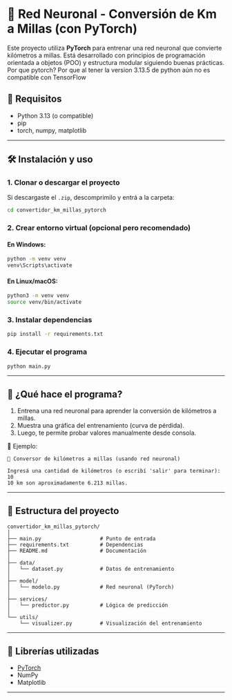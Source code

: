 # 🧠 Red Neuronal - Conversión de Km a Millas (con PyTorch)

Este proyecto utiliza **PyTorch** para entrenar una red neuronal que convierte kilómetros a millas. Está desarrollado con principios de programación orientada a objetos (POO) y estructura modular siguiendo buenas prácticas.
Por que pytorch? Por que al tener la version 3.13.5 de python aún no es compatible con TensorFlow

## 🚀 Requisitos

- Python 3.13 (o compatible)
- pip
- torch, numpy, matplotlib

---

## 🛠 Instalación y uso

### 1. Clonar o descargar el proyecto

Si descargaste el `.zip`, descomprimilo y entrá a la carpeta:

```bash
cd convertidor_km_millas_pytorch
```

### 2. Crear entorno virtual (opcional pero recomendado)

#### En Windows:

```bash
python -m venv venv
venv\Scripts\activate
```

#### En Linux/macOS:

```bash
python3 -m venv venv
source venv/bin/activate
```

### 3. Instalar dependencias

```bash
pip install -r requirements.txt
```

### 4. Ejecutar el programa

```bash
python main.py
```

---

## 🧪 ¿Qué hace el programa?

1. Entrena una red neuronal para aprender la conversión de kilómetros a millas.
2. Muestra una gráfica del entrenamiento (curva de pérdida).
3. Luego, te permite probar valores manualmente desde consola.

📌 Ejemplo:

```
🚗 Conversor de kilómetros a millas (usando red neuronal)

Ingresá una cantidad de kilómetros (o escribí 'salir' para terminar): 10
10 km son aproximadamente 6.213 millas.
```

---

## 📁 Estructura del proyecto

```
convertidor_km_millas_pytorch/
│
├── main.py                   # Punto de entrada
├── requirements.txt          # Dependencias
├── README.md                 # Documentación
│
├── data/
│   └── dataset.py            # Datos de entrenamiento
│
├── model/
│   └── modelo.py             # Red neuronal (PyTorch)
│
├── services/
│   └── predictor.py          # Lógica de predicción
│
└── utils/
    └── visualizer.py         # Visualización del entrenamiento
```

---

## 🤖 Librerías utilizadas

- [PyTorch](https://pytorch.org/)
- NumPy
- Matplotlib

---
